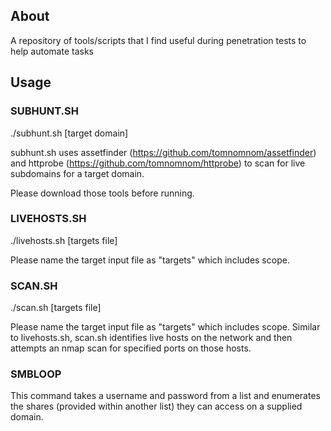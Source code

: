 ## About

A repository of tools/scripts that I find useful during penetration tests to help automate tasks

## Usage

### SUBHUNT.SH
./subhunt.sh [target domain]

subhunt.sh uses assetfinder (https://github.com/tomnomnom/assetfinder) and httprobe (https://github.com/tomnomnom/httprobe) to scan for live subdomains for a target domain.

Please download those tools before running.

### LIVEHOSTS.SH

./livehosts.sh [targets file]

Please name the target input file as "targets" which includes scope.

### SCAN.SH

./scan.sh [targets file]

Please name the target input file as "targets" which includes scope. Similar to livehosts.sh, scan.sh identifies live hosts on the network and then attempts an nmap scan for specified ports on those hosts.

### SMBLOOP

This command takes a username and password from a list and enumerates the shares (provided within another list) they can access on a supplied domain.



